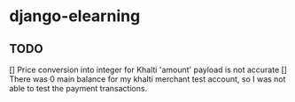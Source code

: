# django-elearning

## TODO

[] Price conversion into integer for Khalti 'amount' payload is not accurate
[] There was 0 main balance for my khalti merchant test account, so I was not able to test the payment transactions.